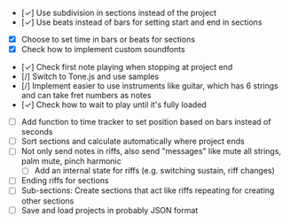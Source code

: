 - [✓] Use subdivision in sections instead of the project
- [✓] Use beats instead of bars for setting start and end in sections
- [X] Choose to set time in bars or beats for sections
- [X] Check how to implement custom soundfonts
- [✓] Check first note playing when stopping at project end
- [/] Switch to Tone.js and use samples
- [/] Implement easier to use instruments like guitar, which has 6 strings and can take fret numbers as notes
- [✓] Check how to wait to play until it's fully loaded
- [ ] Add function to time tracker to set position based on bars instead of seconds
- [ ] Sort sections and calculate automatically where project ends
- [ ] Not only send notes in riffs, also send "messages" like mute all strings, palm mute, pinch harmonic
  - [ ] Add an internal state for riffs (e.g. switching sustain, riff changes)
- [ ] Ending riffs for sections
- [ ] Sub-sections: Create sections that act like riffs repeating for creating other sections
- [ ] Save and load projects in probably JSON format